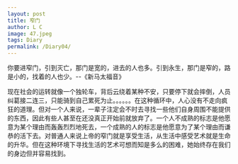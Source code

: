 ```yaml
---
layout: post
title: 窄门
author: L C
image: 47.jpeg
tags: Diary
permalink: /Diary04/
---
```

你要进窄门，引到灭亡，那门是宽的，进去的人也多。引到永生，那门是窄的，路是小的，找着的人也少。--《新马太福音》


现在社会的运转就像一个独轮车，背后云绕着某种不安，只要停下就会摔倒，人员纠葛接二连三，只能骑到自己累死为止。。。。。。在这种循环中，人心没有不走向疯狂的道理。但对一个人来说，一辈子注定会不时去寻找一些他们自身周围不能提供的东西，因此有些人甚至在还没真正开始前就放弃了。一个人不成熟的标志是他愿意为某个理由而轰轰烈烈地死去，一个成熟的人的标志是他愿意为了某个理由而谦恭的活下去。对普通人来说上帝的窄门就是享受生活，从生活中感受艺术就是生命的升华。但在这种环境下寻找生活的艺术可想而知是多么的困难，她始终存在我们的身边但并容易找到。


<iframe src="/vedio/唯一.mp3" autostart="false" loop="true" style="display:none"></iframe>

